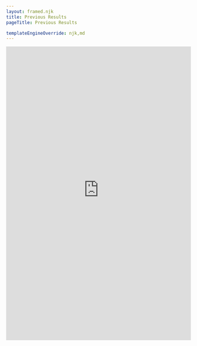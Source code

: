 ```yaml
---
layout: framed.njk
title: Previous Results
pageTitle: Previous Results

templateEngineOverride: njk,md
---
```

<div id="nav" style="display:none">1</div>
	<iframe frameborder="0" width="100%" height="800" src="https://www.kingstonregatta.co.uk/results/index.php"> </iframe>
	<!--<iframe frameborder="0" style="overflow:hidden;height:100%;width:100%" height="100%" width="100%" src="https://www.kingstonregatta.co.uk/results/index.php"> </iframe>-->